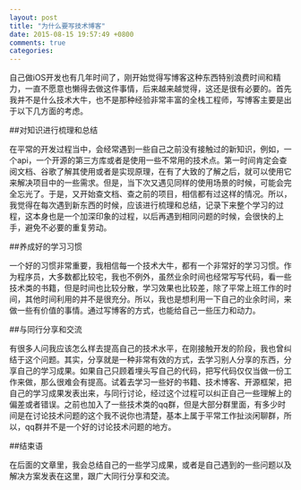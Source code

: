 ```yaml
---
layout: post
title: "为什么要写技术博客"
date: 2015-08-15 19:57:49 +0800
comments: true
categories: 
---
```


自己做iOS开发也有几年时间了，刚开始觉得写博客这种东西特别浪费时间和精力，一直不愿意也懒得去做这件事情，后来越来越觉得，这还是很有必要的。首先我并不是什么技术大牛，也不是那种经验非常丰富的全栈工程师，写博客主要是出于以下几方面的考虑。 

##对知识进行梳理和总结

在平常的开发过程当中，会经常遇到一些自己之前没有接触过的新知识，例如，一个api，一个开源的第三方库或者是使用一些不常用的技术点。第一时间肯定会查阅文档、谷歌了解其使用或者是实现原理，在有了大致的了解之后，就可以使用它来解决项目中的一些需求。但是，当下次又遇见同样的使用场景的时候，可能会完全忘光了。于是，又开始查文档、查之前的项目，相信都有过这样的情况。所以，我觉得在每次遇到新东西的时候，应该进行梳理和总结，记录下来整个学习的过程，这本身也是一个加深印象的过程，以后再遇到相同问题的时候，会很快的上手，避免不必要的重复劳动。 

##养成好的学习习惯

一个好的习惯非常重要，我相信每一个技术大牛，都有一个非常好的学习习惯。作为程序员，大多数都比较宅，我也不例外，虽然业余时间也经常写写代码，看一些技术类的书籍，但是时间也比较分散，学习效果也比较差，除了平常上班工作的时间，其他时间利用的并不是很充分。所以，我也是想利用一下自己的业余时间，来做一些有价值的事情。通过写博客的方式，也能给自己一些压力和动力。

##与同行分享和交流

有很多人问我应该怎么样去提高自己的技术水平，在刚接触开发的阶段，我也曾纠结于这个问题。其实，分享就是一种非常有效的方式，去学习别人分享的东西，分享自己的学习成果。如果自己只顾着埋头写自己的代码，把写代码仅仅当做一份工作来做，那么很难会有提高。试着去学习一些好的书籍、技术博客、开源框架，把自己的学习成果发表出来，与同行讨论，经过这个过程可以纠正自己一些理解上的偏差或者错误。之前也加入了一些技术类的qq群，但是大部分群里面，有多少时间是在讨论技术问题的这个我不说你也清楚，基本上属于平常工作扯淡闲聊群，所以，qq群并不是一个好的讨论技术问题的地方。 

##结束语

在后面的文章里，我会总结自己的一些学习成果，或者是自己遇到的一些问题以及解决方案发表在这里，跟广大同行分享和交流。

